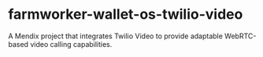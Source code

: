 # farmworker-wallet-os-twilio-video
A Mendix project that integrates Twilio Video to provide adaptable WebRTC-based video calling capabilities.
